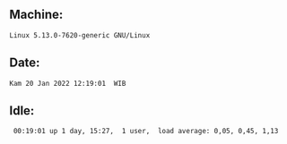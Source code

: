 ## Machine:
```
Linux 5.13.0-7620-generic GNU/Linux
```
## Date:
```
Kam 20 Jan 2022 12:19:01  WIB
```
## Idle:
```
 00:19:01 up 1 day, 15:27,  1 user,  load average: 0,05, 0,45, 1,13
```
